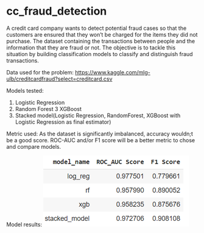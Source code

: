 # cc_fraud_detection

A credit card company wants to detect potential fraud cases so that the customers are ensured that they won’t be charged for the items they did not purchase. The dataset containing the transactions between people and the information that they are fraud or not. The objective is to tackle this situation by building classification models to classify and distinguish fraud transactions.

Data used for the problem:
https://www.kaggle.com/mlg-ulb/creditcardfraud?select=creditcard.csv

Models tested:
1. Logistic Regression
2. Random Forest
3 XGBoost
4. Stacked model(Logistic Regression, RandomForest, XGBoost with Logistic Regression as final estimator)

Metric used:
As the dataset is significantly imbalanced, accuracy wouldn;t be a good score. ROC-AUC and/or F1 score will be a better metric to chose and compare models.

Model results:
![Alt text](results/score.png?raw=true "Scores")

